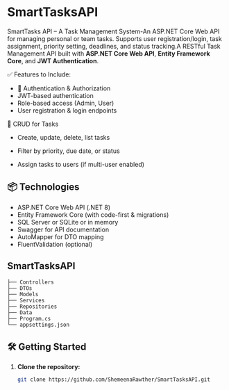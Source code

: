 # SmartTasksAPI
SmartTasks API – A Task Management System-An ASP.NET Core Web API for managing personal or team tasks. Supports user registration/login, task assignment, priority setting, deadlines, and status tracking.A RESTful Task Management API built with **ASP.NET Core Web API**, **Entity Framework Core**, and **JWT Authentication**.


✅ Features to Include:
- 🔐 Authentication & Authorization
- JWT-based authentication
- Role-based access (Admin, User)
- User registration & login endpoints

📝 CRUD for Tasks
- Create, update, delete, list tasks

- Filter by priority, due date, or status

- Assign tasks to users (if multi-user enabled)

## 📦 Technologies
- ASP.NET Core Web API (.NET 8)
- Entity Framework Core (with code-first & migrations)
- SQL Server or SQLite or in memory
- Swagger for API documentation
- AutoMapper for DTO mapping
- FluentValidation (optional)

## SmartTasksAPI
    ├── Controllers
    ├── DTOs
    ├── Models
    ├── Services
    ├── Repositories
    ├── Data
    ├── Program.cs
    └── appsettings.json

  ## 🛠️ Getting Started

1. **Clone the repository:**
   ```bash
   git clone https://github.com/ShemeenaRawther/SmartTasksAPI.git
   
